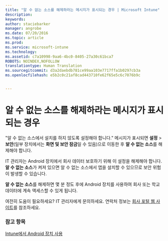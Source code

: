 ```yaml
---
title: "알 수 없는 소스를 해제하라는 메시지가 표시되는 경우 | Microsoft Intune"
description: 
keywords: 
author: staciebarker
manager: angrobe
ms.date: 07/20/2016
ms.topic: article
ms.prod: 
ms.service: microsoft-intune
ms.technology: 
ms.assetid: c7a10998-9aa6-4bc0-8405-27a30c61bca7
ROBOTS: NOINDEX,NOFOLLOW
translationtype: Human Translation
ms.sourcegitcommit: d3a2daebdb781ce99aa103e7717ffa1b0297cb3a
ms.openlocfilehash: e5b2c0c21af8cad443710fe62f65e5c6c7076b9c


---
```


# 알 수 없는 소스를 해제하라는 메시지가 표시되는 경우

"알 수 없는 소스에서 설치를 하지 않도록 설정해야 합니다." 메시지가 표시되면 **설정** > **보안**(일부 장치에서는 **화면 및 보안 잠금**일 수 있음)으로 이동한 후 **알 수 없는 소스**를 해제해야 합니다.

IT 관리자는 Android 장치에서 회사 데이터 보호하기 위해 이 설정을 해제해야 합니다. **알 수 없는 소스**가 켜져 있으면 알 수 없는 소스에서 앱을 설치할 수 있으므로 보안 위험이 발생할 수 있습니다.

**알 수 없는 소스**를 해제하면 몇 분 정도 후에 Android 장치를 사용하여 회사 또는 학교 데이터에 계속 액세스할 수 있게 됩니다.

여전히 도움이 필요하세요? IT 관리자에게 문의하세요. 연락처 정보는 [회사 포털 웹 사이트](http://portal.manage.microsoft.com)를 참조하세요.

### 참고 항목
[Intune에서 Android 장치 사용](using-your-android-device-with-intune.md)



<!--HONumber=Aug16_HO4-->


